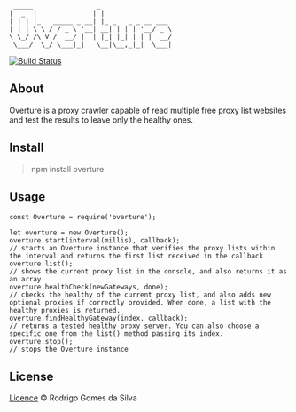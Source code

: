      _____                _                  
    |  _  |              | |                 
    | | | |_   _____ _ __| |_ _   _ _ __ ___ 
    | | | \ \ / / _ \ '__| __| | | | '__/ _ \
    \ \_/ /\ V /  __/ |  | |_| |_| | | |  __/
     \___/  \_/ \___|_|   \__|\__,_|_|  \___|
                                             
                                             

[![Build Status](https://travis-ci.org/rodrigogs/overture.svg?branch=master)](https://travis-ci.org/rodrigogs/overture)

## About
Overture is a proxy crawler capable of read multiple free proxy list websites and test the results to leave only the healthy ones.

## Install
> npm install overture

## Usage
```
const Overture = require('overture');

let overture = new Overture();
overture.start(interval(millis), callback);
// starts an Overture instance that verifies the proxy lists within the interval and returns the first list received in the callback
overture.list();
// shows the current proxy list in the console, and also returns it as an array
overture.healthCheck(newGateways, done);
// checks the healthy of the current proxy list, and also adds new optional proxies if correctly provided. When done, a list with the healthy proxies is returned.
overture.findHealthyGateway(index, callback);
// returns a tested healthy proxy server. You can also choose a specific one from the list() method passing its index.
overture.stop();
// stops the Overture instance
```

## License

[Licence](https://github.com/rodrigogs/overture/blob/master/LICENSE) © Rodrigo Gomes da Silva
